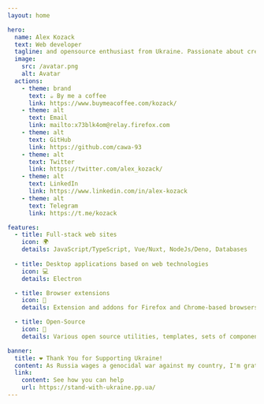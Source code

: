 ```yaml
---
layout: home

hero:
  name: Alex Kozack
  text: Web developer 
  tagline: and opensource enthusiast from Ukraine. Passionate about creating solutions to help people
  image:
    src: /avatar.png
    alt: Avatar
  actions:
    - theme: brand
      text: ☕ By me a coffee
      link: https://www.buymeacoffee.com/kozack/
    - theme: alt
      text: Email
      link: mailto:x73blk4om@relay.firefox.com
    - theme: alt
      text: GitHub
      link: https://github.com/cawa-93
    - theme: alt
      text: Twitter
      link: https://twitter.com/alex_kozack/
    - theme: alt
      text: LinkedIn
      link: https://www.linkedin.com/in/alex-kozack
    - theme: alt
      text: Telegram
      link: https://t.me/kozack

features:
  - title: Full-stack web sites
    icon: 🌍
    details: JavaScript/TypeScript, Vue/Nuxt, NodeJs/Deno, Databases
    
  - title: Desktop applications based on web technologies
    icon: 💻
    details: Electron

  - title: Browser extensions
    icon: 🧩
    details: Extension and addons for Firefox and Chrome-based browsers.

  - title: Open-Source
    icon: 🤝
    details: Various open source utilities, templates, sets of components. Numerous contributions to open source projects.

banner:
  title: ❤️ Thank You for Supporting Ukraine!
  content: As Russia wages a genocidal war against my country, I'm grateful to everyone who continues to stand with Ukraine in our fight for freedom.
  link:
    content: See how you can help
    url: https://stand-with-ukraine.pp.ua/
---
```



